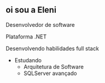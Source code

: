 ## oi sou a Eleni 
Desenvolvedor de software

Plataforma .NET

Desenvolvendo habilidades full stack

- Estudando
  - Arquitetura de Software
  - SQLServer avançado


<!--
**elenibortoletto/elenibortoletto** is a ✨ _special_ ✨ repository because its `README.md` (this file) appears on your GitHub profile.

Here are some ideas to get you started:

- 🔭 Trabalhando ...![image](https://github.com/user-attachments/assets/99a73f91-764a-4213-b182-f35db6bad19c)

- 🌱 I’m currently learning ...
- 👯 I’m looking to collaborate on ...
- 🤔 I’m looking for help with ...
- 💬 Ask me about ...
- 📫 How to reach me: ...
- 😄 Pronouns: ...
- ⚡ Fun fact: ...
-->
